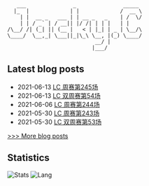 
```

   ___               _               _____ 
  |_  |             | |             /  __ \
    | |  __ _   ___ | | __ _   _    | /  \/
    | | / _` | / __|| |/ /| | | |   | |    
/\__/ /| (_| || (__ |   < | |_| | _ | \__/\
\____/  \__,_| \___||_|\_\ \__, |(_) \____/
                            __/ |          
                           |___/           

```

## Latest blog posts
- 2021-06-13 [LC 周赛第245场](https://scnujackychen.github.io/2021/06/13/LC-weekly-contest-245/)
- 2021-06-13 [LC 双周赛第54场](https://scnujackychen.github.io/2021/06/13/LC-biweekly-contest-54/)
- 2021-06-06 [LC 周赛第244场](https://scnujackychen.github.io/2021/06/06/LC-weekly-contest-244/)
- 2021-05-30 [LC 周赛第243场](https://scnujackychen.github.io/2021/05/30/LC-weekly-contest-243/)
- 2021-05-30 [LC 双周赛第53场](https://scnujackychen.github.io/2021/05/30/LC-biweekly-contest-53/)

[>>> More blog posts](https://netcan.github.io/archives/)


## Statistics
![Stats](https://github-readme-stats.vercel.app/api?username=SCNUJackyChen)
![Lang](https://github-readme-stats.vercel.app/api/top-langs/?username=SCNUJackyChen&hide=ipynb,html&layout=compact)
